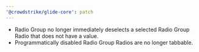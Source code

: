 ```yaml
---
'@crowdstrike/glide-core': patch
---
```


- Radio Group no longer immediately deselects a selected Radio Group Radio that does not have a value.
- Programmatically disabled Radio Group Radios are no longer tabbable.

